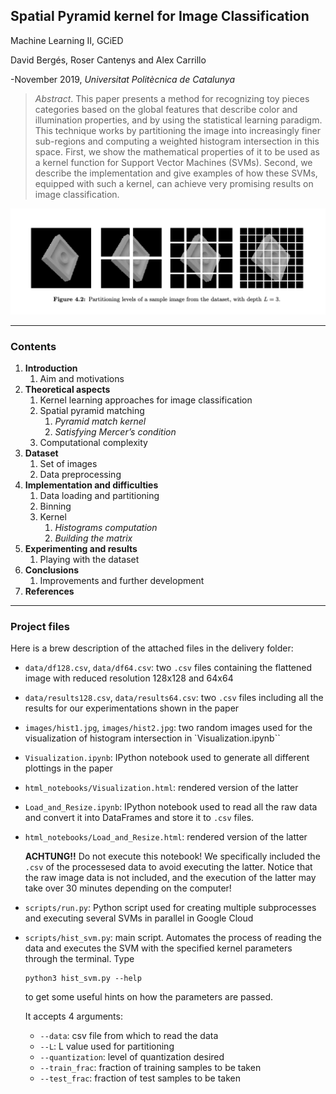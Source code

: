 ## Spatial Pyramid kernel for Image Classification

Machine Learning II, GCiED

David Bergés, Roser Cantenys and Alex Carrillo

-November 2019, *Universitat Politècnica de Catalunya*

> *Abstract*. This paper presents a method for recognizing toy pieces categories based on the global features that describe color and illumination properties, and by using the statistical learning paradigm. This technique works by partitioning the image into increasingly finer sub-regions and computing a weighted histogram intersection in this space. First, we show the mathematical properties of it to be used as a kernel function for Support Vector Machines (SVMs). Second, we describe the implementation and give examples of how these SVMs, equipped with such a kernel, can achieve very promising results on image classification.

![](images/header_img.png)

------

### Contents

1. **Introduction**
   1. Aim and motivations
2. **Theoretical aspects**
   1. Kernel learning approaches for image classification
   2. Spatial pyramid matching
      1. *Pyramid match kernel*
      2. *Satisfying Mercer’s condition*
   3. Computational complexity
3. **Dataset**
   1. Set of images
   2. Data preprocessing
4. **Implementation and difficulties**
   1. Data loading and partitioning
   2. Binning
   3. Kernel
      1. *Histograms computation*
      2. *Building the matrix*
5. **Experimenting and results**
   1. Playing with the dataset
6. **Conclusions**
   1. Improvements and further development
7. **References**

------

### Project files

Here is a brew description of the attached files in the delivery folder:

- `data/df128.csv`, `data/df64.csv`: two `.csv` files containing the flattened image with reduced resolution 128x128 and 64x64

- `data/results128.csv`, `data/results64.csv`: two `.csv` files including all the results for our experimentations shown in the paper

- `images/hist1.jpg`, `images/hist2.jpg`: two random images used for the visualization of histogram intersection in `Visualization.ipynb``

- `Visualization.ipynb`: IPython notebook used to generate all different plottings in the paper

- `html_notebooks/Visualization.html`: rendered version of the latter

- `Load_and_Resize.ipynb`: IPython notebook used to read all the raw data and convert it into DataFrames and store it to `.csv` files.

- `html_notebooks/Load_and_Resize.html`: rendered version of the latter

  **ACHTUNG!!** Do not execute this notebook! We specifically included the `.csv` of the processesed data to avoid executing the latter. Notice that the raw image data is not included, and the execution of the latter may take over 30 minutes depending on the computer!

- `scripts/run.py`: Python script used for creating multiple subprocesses and executing several SVMs in parallel in Google Cloud

- `scripts/hist_svm.py`: main script. Automates the process of reading the data and executes the SVM with the specified kernel parameters through the terminal. Type

  ```
  python3 hist_svm.py --help
  ```

  to get some useful hints on how the parameters are passed.

  It accepts 4 arguments:

  - `--data`: csv file from which to read the data
  - `--L`: L value used for partitioning
  - `--quantization`: level of quantization desired
  - `--train_frac`: fraction of training samples to be taken
  - `--test_frac`: fraction of test samples to be taken